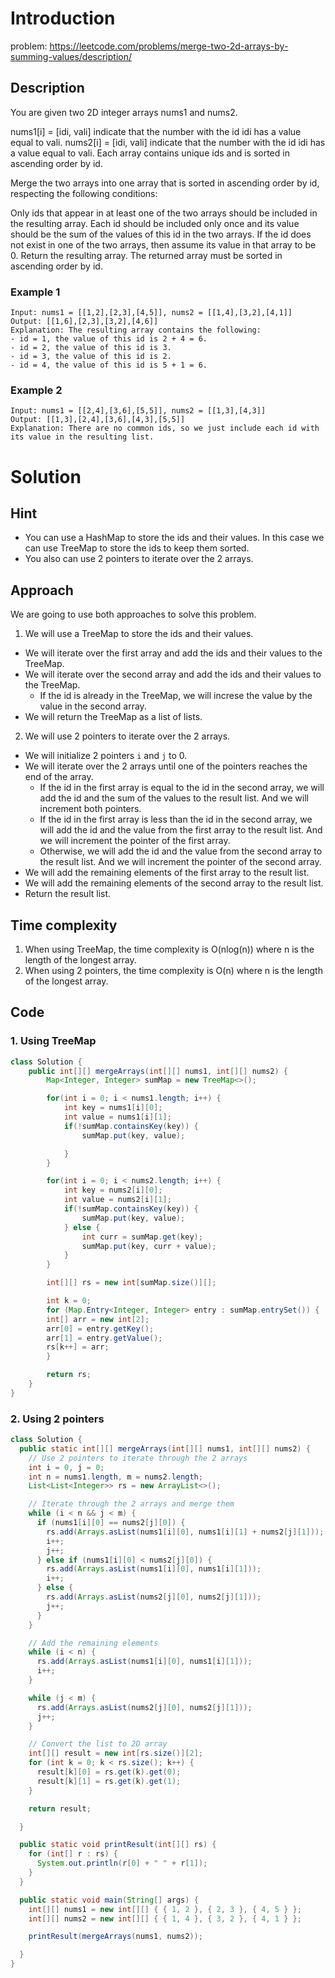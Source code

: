 # Introduction
problem: https://leetcode.com/problems/merge-two-2d-arrays-by-summing-values/description/
## Description
You are given two 2D integer arrays nums1 and nums2.

nums1[i] = [idi, vali] indicate that the number with the id idi has a value equal to vali.
nums2[i] = [idi, vali] indicate that the number with the id idi has a value equal to vali.
Each array contains unique ids and is sorted in ascending order by id.

Merge the two arrays into one array that is sorted in ascending order by id, respecting the following conditions:

Only ids that appear in at least one of the two arrays should be included in the resulting array.
Each id should be included only once and its value should be the sum of the values of this id in the two arrays. If the id does not exist in one of the two arrays, then assume its value in that array to be 0.
Return the resulting array. The returned array must be sorted in ascending order by id.


### Example 1

```plaintext
Input: nums1 = [[1,2],[2,3],[4,5]], nums2 = [[1,4],[3,2],[4,1]]
Output: [[1,6],[2,3],[3,2],[4,6]]
Explanation: The resulting array contains the following:
- id = 1, the value of this id is 2 + 4 = 6.
- id = 2, the value of this id is 3.
- id = 3, the value of this id is 2.
- id = 4, the value of this id is 5 + 1 = 6.
```

### Example 2
```plaintext
Input: nums1 = [[2,4],[3,6],[5,5]], nums2 = [[1,3],[4,3]]
Output: [[1,3],[2,4],[3,6],[4,3],[5,5]]
Explanation: There are no common ids, so we just include each id with its value in the resulting list.
```

# Solution


## Hint
- You can use a HashMap to store the ids and their values. In this case we can use TreeMap to store the ids to keep them sorted.
- You also can use 2 pointers to iterate over the 2 arrays.

## Approach

We are going to use both approaches to solve this problem.
1. We will use a TreeMap to store the ids and their values.
  - We will iterate over the first array and add the ids and their values to the TreeMap.
  - We will iterate over the second array and add the ids and their values to the TreeMap.
    - If the id is already in the TreeMap, we will increse the value by the value in the second array.
  - We will return the TreeMap as a list of lists.

2. We will use 2 pointers to iterate over the 2 arrays.
  - We will initialize 2 pointers `i` and `j` to 0.
  - We will iterate over the 2 arrays until one of the pointers reaches the end of the array.
    - If the id in the first array is equal to the id in the second array, we will add the id and the sum of the values to the result list. And we will increment both pointers.
    - If the id in the first array is less than the id in the second array, we will add the id and the value from the first array to the result list. And we will increment the pointer of the first array.
    - Otherwise, we will add the id and the value from the second array to the result list. And we will increment the pointer of the second array.
  - We will add the remaining elements of the first array to the result list.
  - We will add the remaining elements of the second array to the result list.
  - Return the result list.

## Time complexity

1. When using TreeMap, the time complexity is O(nlog(n)) where n is the length of the longest array.
2. When using 2 pointers, the time complexity is O(n) where n is the length of the longest array.

## Code

### 1. Using TreeMap

```java
class Solution {
    public int[][] mergeArrays(int[][] nums1, int[][] nums2) {
        Map<Integer, Integer> sumMap = new TreeMap<>();

        for(int i = 0; i < nums1.length; i++) {
            int key = nums1[i][0];
            int value = nums1[i][1];
            if(!sumMap.containsKey(key)) {
                sumMap.put(key, value);

            }
        }

        for(int i = 0; i < nums2.length; i++) {
            int key = nums2[i][0];
            int value = nums2[i][1];
            if(!sumMap.containsKey(key)) {
                sumMap.put(key, value);
            } else {
                int curr = sumMap.get(key);
                sumMap.put(key, curr + value);
            }
        }

        int[][] rs = new int[sumMap.size()][];

        int k = 0;
        for (Map.Entry<Integer, Integer> entry : sumMap.entrySet()) {
        int[] arr = new int[2];
        arr[0] = entry.getKey();
        arr[1] = entry.getValue();
        rs[k++] = arr;
        }

        return rs;
    }
}
```

### 2. Using 2 pointers

```java
class Solution {
  public static int[][] mergeArrays(int[][] nums1, int[][] nums2) {
    // Use 2 pointers to iterate through the 2 arrays
    int i = 0, j = 0;
    int n = nums1.length, m = nums2.length;
    List<List<Integer>> rs = new ArrayList<>();

    // Iterate through the 2 arrays and merge them
    while (i < n && j < m) {
      if (nums1[i][0] == nums2[j][0]) {
        rs.add(Arrays.asList(nums1[i][0], nums1[i][1] + nums2[j][1]));
        i++;
        j++;
      } else if (nums1[i][0] < nums2[j][0]) {
        rs.add(Arrays.asList(nums1[i][0], nums1[i][1]));
        i++;
      } else {
        rs.add(Arrays.asList(nums2[j][0], nums2[j][1]));
        j++;
      }
    }

    // Add the remaining elements
    while (i < n) {
      rs.add(Arrays.asList(nums1[i][0], nums1[i][1]));
      i++;
    }

    while (j < m) {
      rs.add(Arrays.asList(nums2[j][0], nums2[j][1]));
      j++;
    }

    // Convert the list to 2D array
    int[][] result = new int[rs.size()][2];
    for (int k = 0; k < rs.size(); k++) {
      result[k][0] = rs.get(k).get(0);
      result[k][1] = rs.get(k).get(1);
    }

    return result;

  }

  public static void printResult(int[][] rs) {
    for (int[] r : rs) {
      System.out.println(r[0] + " " + r[1]);
    }
  }

  public static void main(String[] args) {
    int[][] nums1 = new int[][] { { 1, 2 }, { 2, 3 }, { 4, 5 } };
    int[][] nums2 = new int[][] { { 1, 4 }, { 3, 2 }, { 4, 1 } };

    printResult(mergeArrays(nums1, nums2));

  }
}
```
